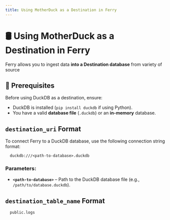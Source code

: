 ```yaml
---
title: Using MotherDuck as a Destination in Ferry
---
```


# 🛢️ Using MotherDuck as a Destination in Ferry

Ferry allows you to ingest data **into a Destination database** from variety of source

## 📌 Prerequisites

Before using DuckDB as a destination, ensure:
- DuckDB is installed (`pip install duckdb` if using Python).
- You have a valid **database file** (`.duckdb`) or an **in-memory** database.


## `destination_uri` Format
To connect Ferry to a DuckDB database, use the following connection string format:

```plaintext
  duckdb:///<path-to-database>.duckdb
```

### Parameters:
- **`<path-to-database>`** – Path to the DuckDB database file (e.g., `/path/to/database.duckdb`).

## `destination_table_name` Format

```plaintext
  public.logs
```